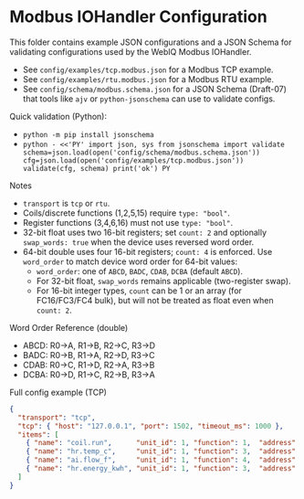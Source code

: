 # Modbus IOHandler Configuration

This folder contains example JSON configurations and a JSON Schema for validating configurations used by the WebIQ Modbus IOHandler.

- See `config/examples/tcp.modbus.json` for a Modbus TCP example.
- See `config/examples/rtu.modbus.json` for a Modbus RTU example.
- See `config/schema/modbus.schema.json` for a JSON Schema (Draft-07) that tools like `ajv` or `python-jsonschema` can use to validate configs.

Quick validation (Python):

- `python -m pip install jsonschema`
- `python - <<'PY'
import json, sys
from jsonschema import validate
schema=json.load(open('config/schema/modbus.schema.json'))
cfg=json.load(open('config/examples/tcp.modbus.json'))
validate(cfg, schema)
print('ok')
PY`

Notes
- `transport` is `tcp` or `rtu`.
- Coils/discrete functions (1,2,5,15) require `type: "bool"`.
- Register functions (3,4,6,16) must not use `type: "bool"`.
- 32-bit float uses two 16-bit registers; set `count: 2` and optionally `swap_words: true` when the device uses reversed word order.
- 64-bit double uses four 16-bit registers; `count: 4` is enforced. Use `word_order` to match device word order for 64-bit values:
  - `word_order`: one of `ABCD`, `BADC`, `CDAB`, `DCBA` (default `ABCD`).
  - For 32-bit float, `swap_words` remains applicable (two-register swap).
  - For 16-bit integer types, `count` can be 1 or an array (for FC16/FC3/FC4 bulk), but will not be treated as float even when `count: 2`.

Word Order Reference (double)
- ABCD: R0→A, R1→B, R2→C, R3→D
- BADC: R0→B, R1→A, R2→D, R3→C
- CDAB: R0→C, R1→D, R2→A, R3→B
- DCBA: R0→D, R1→C, R2→B, R3→A

Full config example (TCP)
```json
{
  "transport": "tcp",
  "tcp": { "host": "127.0.0.1", "port": 1502, "timeout_ms": 1000 },
  "items": [
    { "name": "coil.run",      "unit_id": 1, "function": 1,  "address": 10,  "type": "bool",   "poll_ms": 100 },
    { "name": "hr.temp_c",     "unit_id": 1, "function": 3,  "address": 0,   "type": "int16",  "scale": 0.1, "offset": 0.0, "poll_ms": 200 },
    { "name": "ai.flow_f",     "unit_id": 1, "function": 4,  "address": 100, "count": 2, "type": "float",  "swap_words": false, "poll_ms": 250 },
    { "name": "hr.energy_kwh", "unit_id": 1, "function": 3,  "address": 200, "count": 4, "type": "double", "word_order": "CDAB", "poll_ms": 500 }
  ]
}
```
